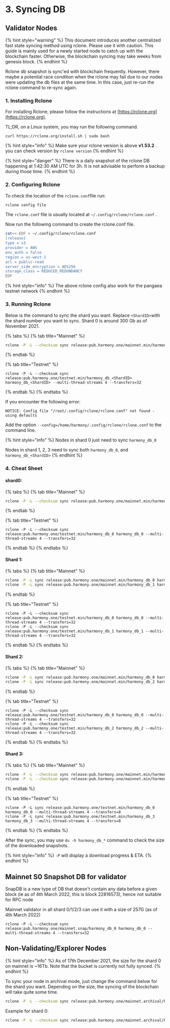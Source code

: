 # 3. Syncing DB

## Validator Nodes

{% hint style="warning" %}
This document introduces another centralized fast state syncing method using rclone. Please use it with caution. This guide is mainly used for a newly started node to catch up with the blockchain faster. Otherwise, the blockchain syncing may take weeks from genesis block.
{% endhint %}

Rclone db snapshot is sync'ed with blockchain frequently. However, there maybe a potential race condition when the rclone may fail due to our nodes were updating the db files at the same time. In this case, just re-run the rclone command to re-sync again.

### 1. Installing Rclone

For installing Rclone, please follow the instructions at [https://rclone.org](https://rclone.org).

TL;DR, on a Linux system, you may run the following command.

```
curl https://rclone.org/install.sh | sudo bash
```

{% hint style="info" %}
Make sure your rclone version is above **v1.53.2** . you can check version by `rclone version`
{% endhint %}

{% hint style="danger" %}
There is a daily snapshot of the rclone DB happening at 1:42:30 AM UTC for 3h. It is not advisable to perform a backup during those time.
{% endhint %}

### 2. Configuring Rclone

To check the location of the `rclone.conf`file run:

```bash
rclone config file
```

The `rclone.conf` file is usually located at `~/.config/rclone/rclone.conf` .

Now run the following command to create the rclone.conf file.

```bash
cat<<-EOF > ~/.config/rclone/rclone.conf
[release]
type = s3
provider = AWS
env_auth = false
region = us-west-1
acl = public-read
server_side_encryption = AES256
storage_class = REDUCED_REDUNDANCY
EOF
```

{% hint style="info" %}
The above rclone config also work for the pangaea testnet network
{% endhint %}

### 3. Running Rclone

Below is the command to sync the shard you want. Replace `<ShardID>`with the shard number you want to sync. Shard 0 is around 300 Gb as of November 2021.

{% tabs %}
{% tab title="Mainnet" %}
```bash
rclone -P -L --checksum sync release:pub.harmony.one/mainnet.min/harmony_db_<ShardID> harmony_db_<ShardID> --multi-thread-streams 4 --transfers=32
```
{% endtab %}

{% tab title="Testnet" %}
```
rclone -P -L --checksum sync release:pub.harmony.one/testnet.min/harmony_db_<ShardID> harmony_db_<ShardID> --multi-thread-streams 4 --transfers=32
```
{% endtab %}
{% endtabs %}

If you encounter the following error:

```
NOTICE: Config file "/root/.config/rclone/rclone.conf" not found - using defaults
```

Add the option `--config=/home/harmony/.config/rclone/rclone.conf` to the command line.

{% hint style="info" %}
Nodes in shard 0 just need to sync `harmony_db_0`

Nodes in shard 1, 2, 3 need to sync both `harmony_db_0`, and `harmony_db_<ShardID>`
{% endhint %}

### 4. Cheat Sheet

#### shard0:

{% tabs %}
{% tab title="Mainnet" %}
```bash
rclone -P -L --checksum sync release:pub.harmony.one/mainnet.min/harmony_db_0 harmony_db_0 --multi-thread-streams 4 --transfers=32
```
{% endtab %}

{% tab title="Testnet" %}
```
rclone -P -L --checksum sync release:pub.harmony.one/testnet.min/harmony_db_0 harmony_db_0 --multi-thread-streams 4 --transfers=32
```
{% endtab %}
{% endtabs %}

#### Shard 1:

{% tabs %}
{% tab title="Mainnet" %}
```bash
rclone -P -L sync release:pub.harmony.one/mainnet.min/harmony_db_0 harmony_db_0 --multi-thread-streams 4 --transfers=8
rclone -P -L sync release:pub.harmony.one/mainnet.min/harmony_db_1 harmony_db_1 --multi-thread-streams 4 --transfers=8
```
{% endtab %}

{% tab title="Testnet" %}
```
rclone -P -L --checksum sync release:pub.harmony.one/testnet.min/harmony_db_0 harmony_db_0 --multi-thread-streams 4 --transfers=32
rclone -P -L --checksum sync release:pub.harmony.one/testnet.min/harmony_db_1 harmony_db_1 --multi-thread-streams 4 --transfers=32
```
{% endtab %}
{% endtabs %}

#### Shard 2:

{% tabs %}
{% tab title="Mainnet" %}
```bash
rclone -P -L sync release:pub.harmony.one/mainnet.min/harmony_db_0 harmony_db_0 --multi-thread-streams 4 --transfers=8
rclone -P -L sync release:pub.harmony.one/mainnet.min/harmony_db_2 harmony_db_2 --multi-thread-streams 4 --transfers=8
```
{% endtab %}

{% tab title="Testnet" %}
```
rclone -P -L --checksum sync release:pub.harmony.one/testnet.min/harmony_db_0 harmony_db_0 --multi-thread-streams 4 --transfers=32
rclone -P -L --checksum sync release:pub.harmony.one/testnet.min/harmony_db_2 harmony_db_2 --multi-thread-streams 4 --transfers=32
```
{% endtab %}
{% endtabs %}

#### Shard 3:

{% tabs %}
{% tab title="Mainnet" %}
```bash
rclone -P -L --checksum sync release:pub.harmony.one/mainnet.min/harmony_db_0 harmony_db_0 --multi-thread-streams 4 --transfers=32
rclone -P -L --checksum sync release:pub.harmony.one/mainnet.min/harmony_db_3 harmony_db_3 --multi-thread-streams 4 --transfers=32
```
{% endtab %}

{% tab title="Testnet" %}
```
rclone -P -L sync release:pub.harmony.one/testnet.min/harmony_db_0 harmony_db_0 --multi-thread-streams 4 --transfers=8
rclone -P -L sync release:pub.harmony.one/testnet.min/harmony_db_3 harmony_db_3 --multi-thread-streams 4 --transfers=8
```
{% endtab %}
{% endtabs %}

After the sync, you may use `du -h harmony_db_*` command to check the size of the downloaded snapshots.

{% hint style="info" %}
`-P` will display a download progress & ETA.
{% endhint %}

## Mainnet S0 Snapshot DB for validator

SnapDB is a new type of DB that doesn't contain any data before a given block (ie as of 4th March 2022, this is block 22816573), hence not suitable for RPC node

Mainnet validator in all shard 0/1/2/3 can use it with a size of 257G (as of 4th March 2022)

```
rclone -P -L --checksum sync release:pub.harmony.one/mainnet.snap/harmony_db_0 harmony_db_0 --multi-thread-streams 4 --transfers=32
```

## Non-Validating/Explorer Nodes

{% hint style="info" %}
As of 17th December 2021, the size for the shard 0 on mainnet is \~16Tb. Note that the bucket is currently not fully synced.
{% endhint %}

To sync your node in archival mode, just change the command below for the shard you want. Depending on the size, the syncing of the blockchain will take quite some time.

```bash
rclone -P -L --checksum sync release:pub.harmony.one/mainnet.archival/harmony_db_<ShardID> harmony_db_<ShardID> --multi-thread-streams 4 --transfers=32
```

Example for shard 0:

```bash
rclone -P -L --checksum sync release:pub.harmony.one/mainnet.archival/harmony_db_0 harmony_db_0 --multi-thread-streams 4 --transfers=32
```
